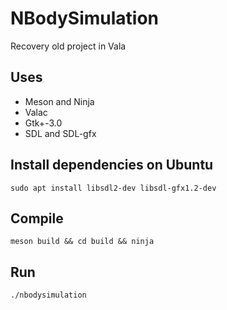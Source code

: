 # NBodySimulation
Recovery old project in Vala

## Uses
- Meson and Ninja
- Valac
- Gtk+-3.0
- SDL and SDL-gfx

## Install dependencies on Ubuntu
`sudo apt install libsdl2-dev libsdl-gfx1.2-dev`

## Compile
` meson build &&
  cd build &&
  ninja
`

## Run
`./nbodysimulation`

